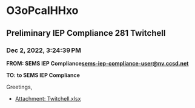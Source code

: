 # O3oPcaIHHxo
## Preliminary IEP Compliance 281 Twitchell
### Dec 2, 2022, 3:24:39 PM
**FROM: SEMS IEP Compliance<sems-iep-compliance-user@nv.ccsd.net>**

**TO: to SEMS IEP Compliance**


Greetings, 





* [Attachment: Twitchell.xlsx](O3oPcaIHHxo-attachment-1.xlsx)
